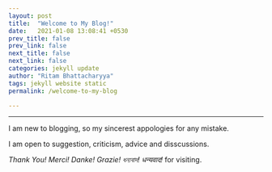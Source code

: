 ```yaml
---
layout: post
title:  "Welcome to My Blog!"
date:   2021-01-08 13:08:41 +0530
prev_title: false
prev_link: false
next_title: false
next_link: false
categories: jekyll update
author: "Ritam Bhattacharyya"
tags: jekyll website static
permalink: /welcome-to-my-blog

---
```





---
I am new to blogging, so my sincerest appologies for any mistake.

I am open to suggestion, criticism, advice and disscussions.

*Thank You! Merci! Danke! Grazie! ধন্যবাদ! धन्यवाद!* for visiting.
